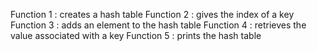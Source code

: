 Function 1 : creates a hash table
Function 2 : gives the index of a key
Function 3 : adds an element to the hash table
Function 4 : retrieves the value associated with a key
Function 5 : prints the hash table
